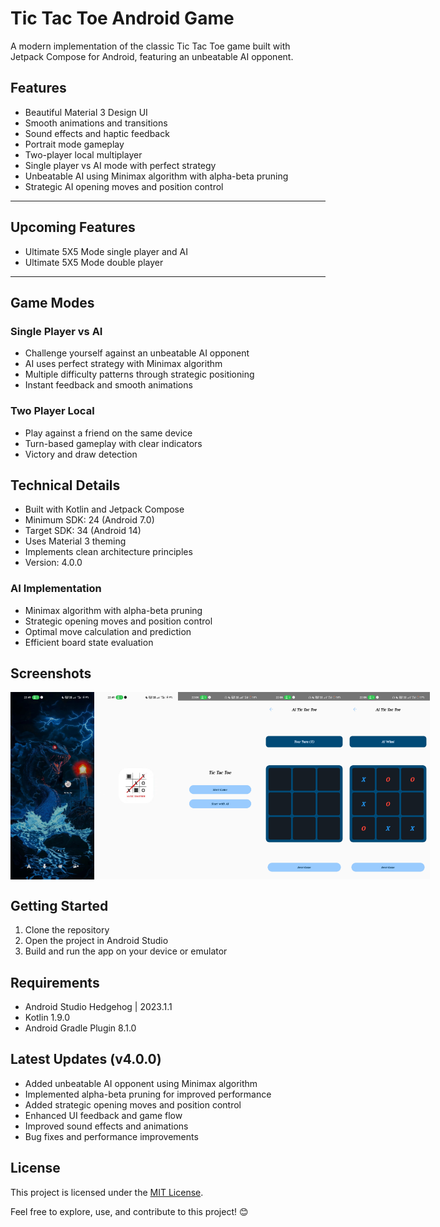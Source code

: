# Tic Tac Toe Android Game 

A modern implementation of the classic Tic Tac Toe game built with Jetpack Compose for Android, featuring an unbeatable AI opponent.

## Features

- Beautiful Material 3 Design UI
- Smooth animations and transitions
- Sound effects and haptic feedback
- Portrait mode gameplay
- Two-player local multiplayer
- Single player vs AI mode with perfect strategy
- Unbeatable AI using Minimax algorithm with alpha-beta pruning
- Strategic AI opening moves and position control

---

## Upcoming Features 
- Ultimate 5X5 Mode single player and AI
- Ultimate 5X5 Mode double player 

---

## Game Modes

### Single Player vs AI
- Challenge yourself against an unbeatable AI opponent
- AI uses perfect strategy with Minimax algorithm
- Multiple difficulty patterns through strategic positioning
- Instant feedback and smooth animations

### Two Player Local
- Play against a friend on the same device
- Turn-based gameplay with clear indicators
- Victory and draw detection

## Technical Details

- Built with Kotlin and Jetpack Compose
- Minimum SDK: 24 (Android 7.0)
- Target SDK: 34 (Android 14)
- Uses Material 3 theming
- Implements clean architecture principles
- Version: 4.0.0

### AI Implementation
- Minimax algorithm with alpha-beta pruning
- Strategic opening moves and position control
- Optimal move calculation and prediction
- Efficient board state evaluation

## Screenshots
<div style="display: flex; justify-content: space-between;">
  <img src="./screenshot/s1.jpeg" alt="Home Screen" width="150" height="300">
  <img src="./screenshot/s2.jpeg" alt="Home Screen" width="150" height="300">
  <img src="./screenshot/s3.jpg" alt="Main screen" width="150" height="300">
  <img src="./screenshot/s4.jpg" alt="Game Screen" width="150" height="300">
   <img src="./screenshot/s5.jpg" alt="Game Screen" width="150" height="300">
</div>

## Getting Started

1. Clone the repository
2. Open the project in Android Studio
3. Build and run the app on your device or emulator

## Requirements

- Android Studio Hedgehog | 2023.1.1
- Kotlin 1.9.0
- Android Gradle Plugin 8.1.0

## Latest Updates (v4.0.0)

- Added unbeatable AI opponent using Minimax algorithm
- Implemented alpha-beta pruning for improved performance
- Added strategic opening moves and position control
- Enhanced UI feedback and game flow
- Improved sound effects and animations
- Bug fixes and performance improvements

## License

This project is licensed under the [MIT License](LICENSE).

Feel free to explore, use, and contribute to this project! 😊
